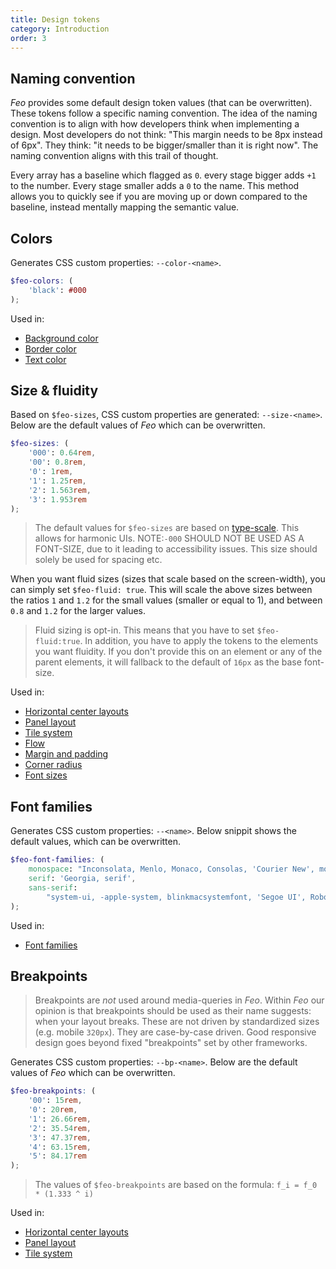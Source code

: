 ```yaml
---
title: Design tokens
category: Introduction
order: 3
---
```


## Naming convention

_Feo_ provides some default design token values (that can be overwritten). These tokens follow a specific naming convention. The idea of the naming convention is to align with how developers think when implementing a design. Most developers do not think: "This margin needs to be 8px instead of 6px". They think: "it needs to be bigger/smaller than it is right now". The naming convention aligns with this trail of thought.

Every array has a baseline which flagged as `0`. every stage bigger adds `+1` to the number. Every stage smaller adds a `0` to the name. This method allows you to quickly see if you are moving up or down compared to the baseline, instead mentally mapping the semantic value.

## Colors

Generates CSS custom properties: `--color-<name>`.

```scss
$feo-colors: (
	'black': #000
);
```

Used in:

- [Background color](/token-based#background-color)
- [Border color](/token-based#border)
- [Text color](/token-based#text-color-font-sizes-and-font-family)

## Size & fluidity

Based on `$feo-sizes`, CSS custom properties are generated: `--size-<name>`. Below are the default values of _Feo_ which can be overwritten.

```scss
$feo-sizes: (
	'000': 0.64rem,
	'00': 0.8rem,
	'0': 1rem,
	'1': 1.25rem,
	'2': 1.563rem,
	'3': 1.953rem
);
```

> The default values for `$feo-sizes` are based on [type-scale](https://type-scale.com/). This allows for harmonic UIs. NOTE:`-000` SHOULD NOT BE USED AS A FONT-SIZE, due to it leading to accessibility issues. This size should solely be used for spacing etc.

When you want fluid sizes (sizes that scale based on the screen-width), you can simply set `$feo-fluid: true`. This will scale the above sizes between the ratios `1` and `1.2` for the small values (smaller or equal to 1), and between `0.8` and `1.2` for the larger values.

> Fluid sizing is opt-in. This means that you have to set `$feo-fluid:true`. In addition, you have to apply the tokens to the elements you want fluidity. If you don't provide this on an element or any of the parent elements, it will fallback to the default of `16px` as the base font-size.

Used in:

- [Horizontal center layouts](/center)
- [Panel layout](/panel)
- [Tile system](/tiles)
- [Flow](/flow)
- [Margin and padding](/token-based#margin-and-padding)
- [Corner radius](/token-based#radius)
- [Font sizes](/token-based#text-color-font-sizes-and-font-family)

## Font families

Generates CSS custom properties: `--<name>`. Below snippit shows the default values, which can be overwritten.

```scss
$feo-font-families: (
	monospace: "Inconsolata, Menlo, Monaco, Consolas, 'Courier New', monospace",
	serif: 'Georgia, serif',
	sans-serif:
		"system-ui, -apple-system, blinkmacsystemfont, 'Segoe UI', Roboto, 'Helvetica Neue', Arial, sans-serif"
);
```

Used in:

- [Font families](/token-based#text-color-font-sizes-and-font-family)

## Breakpoints

> Breakpoints are _not_ used around media-queries in _Feo_. Within _Feo_ our opinion is that breakpoints should be used as their name suggests: when your layout breaks. These are not driven by standardized sizes (e.g. mobile `320px`). They are case-by-case driven. Good responsive design goes beyond fixed "breakpoints" set by other frameworks.

Generates CSS custom properties: `--bp-<name>`. Below are the default values of _Feo_ which can be overwritten.

```scss
$feo-breakpoints: (
	'00': 15rem,
	'0': 20rem,
	'1': 26.66rem,
	'2': 35.54rem,
	'3': 47.37rem,
	'4': 63.15rem,
	'5': 84.17rem
);
```

> The values of `$feo-breakpoints` are based on the formula: `f_i = f_0 * (1.333 ^ i)`

Used in:

- [Horizontal center layouts](/center)
- [Panel layout](/panel)
- [Tile system](/tiles)
